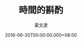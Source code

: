 ---
issue: 179
title: 時間的斟酌
author: 黃文達
date: 2016-06-30T00:00:00.000+08:00
topic: 抒懷
difficulty: 1
wikidata: Q98095550
wikidata_link: https://www.wikidata.org/wiki/Q98095550
author_wikidata_link: https://www.wikidata.org/wiki/Q98096345
author_wikidata: Q98096345
---